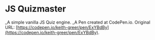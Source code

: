 # JS Quizmaster
 _A simple vanilla JS Quiz engine.
 _A Pen created at CodePen.io. Original URL: [https://codepen.io/keith-greer/pen/ExYBdBy](https://codepen.io/keith-greer/pen/ExYBdBy).

 
